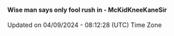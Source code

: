 #### Wise man says only fool rush in - McKidKneeKaneSir
Updated on 04/09/2024 - 08:12:28 (UTC) Time Zone
